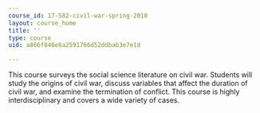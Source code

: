 ```yaml
---
course_id: 17-582-civil-war-spring-2010
layout: course_home
title: ''
type: course
uid: a866f846e6a2591766d52ddbab3e7e1d

---
```

This course surveys the social science literature on civil war. Students will study the origins of civil war, discuss variables that affect the duration of civil war, and examine the termination of conflict. This course is highly interdisciplinary and covers a wide variety of cases.
